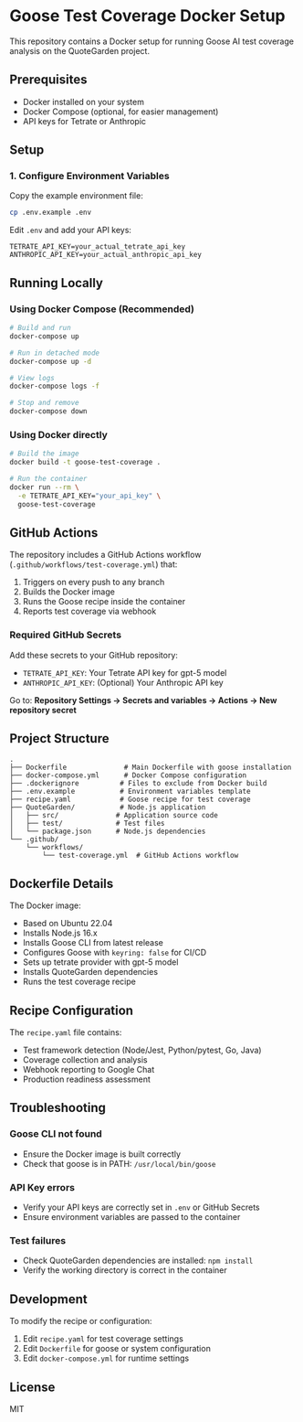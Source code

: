 # Goose Test Coverage Docker Setup

This repository contains a Docker setup for running Goose AI test coverage analysis on the QuoteGarden project.

## Prerequisites

- Docker installed on your system
- Docker Compose (optional, for easier management)
- API keys for Tetrate or Anthropic

## Setup

### 1. Configure Environment Variables

Copy the example environment file:

```bash
cp .env.example .env
```

Edit `.env` and add your API keys:

```
TETRATE_API_KEY=your_actual_tetrate_api_key
ANTHROPIC_API_KEY=your_actual_anthropic_api_key
```

## Running Locally

### Using Docker Compose (Recommended)

```bash
# Build and run
docker-compose up

# Run in detached mode
docker-compose up -d

# View logs
docker-compose logs -f

# Stop and remove
docker-compose down
```

### Using Docker directly

```bash
# Build the image
docker build -t goose-test-coverage .

# Run the container
docker run --rm \
  -e TETRATE_API_KEY="your_api_key" \
  goose-test-coverage
```

## GitHub Actions

The repository includes a GitHub Actions workflow (`.github/workflows/test-coverage.yml`) that:

1. Triggers on every push to any branch
2. Builds the Docker image
3. Runs the Goose recipe inside the container
4. Reports test coverage via webhook

### Required GitHub Secrets

Add these secrets to your GitHub repository:

- `TETRATE_API_KEY`: Your Tetrate API key for gpt-5 model
- `ANTHROPIC_API_KEY`: (Optional) Your Anthropic API key

Go to: **Repository Settings → Secrets and variables → Actions → New repository secret**

## Project Structure

```
.
├── Dockerfile              # Main Dockerfile with goose installation
├── docker-compose.yml      # Docker Compose configuration
├── .dockerignore          # Files to exclude from Docker build
├── .env.example           # Environment variables template
├── recipe.yaml            # Goose recipe for test coverage
├── QuoteGarden/           # Node.js application
│   ├── src/              # Application source code
│   ├── test/             # Test files
│   └── package.json      # Node.js dependencies
└── .github/
    └── workflows/
        └── test-coverage.yml  # GitHub Actions workflow
```

## Dockerfile Details

The Docker image:

- Based on Ubuntu 22.04
- Installs Node.js 16.x
- Installs Goose CLI from latest release
- Configures Goose with `keyring: false` for CI/CD
- Sets up tetrate provider with gpt-5 model
- Installs QuoteGarden dependencies
- Runs the test coverage recipe

## Recipe Configuration

The `recipe.yaml` file contains:

- Test framework detection (Node/Jest, Python/pytest, Go, Java)
- Coverage collection and analysis
- Webhook reporting to Google Chat
- Production readiness assessment

## Troubleshooting

### Goose CLI not found
- Ensure the Docker image is built correctly
- Check that goose is in PATH: `/usr/local/bin/goose`

### API Key errors
- Verify your API keys are correctly set in `.env` or GitHub Secrets
- Ensure environment variables are passed to the container

### Test failures
- Check QuoteGarden dependencies are installed: `npm install`
- Verify the working directory is correct in the container

## Development

To modify the recipe or configuration:

1. Edit `recipe.yaml` for test coverage settings
2. Edit `Dockerfile` for goose or system configuration
3. Edit `docker-compose.yml` for runtime settings

## License

MIT
